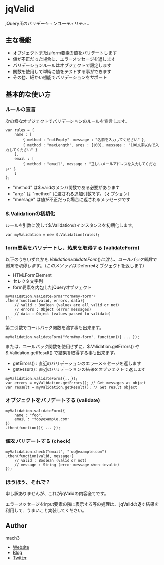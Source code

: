 
# jqValid

jQuery用のバリデーションユーティリティ。


## 主な機能

- オブジェクトまたはform要素の値をバリデートします
- 値が不正だった場合に、エラーメッセージを返します
- バリデーションルールはオブジェクトで設定します
- 関数を使用して単純に値をテストする事ができます
- その他、細かい機能でバリデーションをサポート

## 基本的な使い方


### ルールの宣言

次の様なオブジェクトでバリデーションのルールを宣言します。

```
var rules = {
	name : [
		{ method : "notEmpty", message : "名前を入力してください" },
		{ method : "maxLength", args : [100], message : "100文字以内で入力してください" }
	],
	email : [
		{ method : "email", message : "正しいメールアドレスを入力してください" }
	]
};
```

- "method" は$.validのメンバ関数である必要があります
- "args" は "method" に渡される追加引数です。（オプション）
- "message" は値が不正だった場合に返されるメッセージです


### $.Validationの初期化

ルールを引数に渡して$.Validationのインスタンスを初期化します。

```
var myValidation = new $.Validation(rules);
```

### form要素をバリデートし、結果を取得する (validateForm)

以下のうちいずれかを$.Validation.validateForm()に渡し、コールバック関数で結果を取得します。（このメソッドは$.Deferredオブジェクトを返します）

- HTMLFormElement
- セレクタ文字列
- form要素を内包したjQueryオブジェクト

```
myValidation.validateForm("form#my-form")
.then(function(valid, errors, data){
	// valid : Boolean (values are all valid or not)
	// errors : Object (error messages)
	// data : Object (values passed to validate)
});
```

第二引数でコールバック関数を渡す事も出来ます。

```
myValidation.validateForm("form#my-form", function(){ ... });
```

または、コールバック関数を使用せずに、$.Validation.getErrors() や $.Validation.getResult() で結果を取得する事も出来ます。

- getErrors() : 直近のバリデーションのエラーメッセージを返します
- getResult() : 直近のバリデーションの結果をオブジェクトで返します

```
myValidation.validateForm({...});
var errors = myValidation.getErrors(); // Get messages as object
var ressult = myValidation.getResult(); // Get result object
```

### オブジェクトをバリデートする (validate)

```
myValidation.validateForm({
	name : "foo",
	email : "foo@example.com"
})
.then(function(){ ... });
```

### 値をバリデートする (check)

```
myValidation.check("email", "foo@example.com")
.then(function(valid, message){
	// valid : Boolean (valid or not)
	// message : String (error message when invalid)
});
```

### ほうほう、それで？

申し訳ありませんが、これがjqValidの内容全てです。

エラーメッセージをinput要素の隣に表示する等の処理は、
jqValidの返す結果を利用して、うまいこと実装してください。


## Author

mach3

- [Website](http://www.mach3.jp)
- [Blog](http://blog.mach3.jp)
- [Twitter](http://twitter.com/mach3ss)